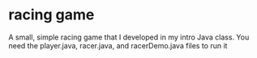 # racing game
A small, simple racing game that I developed in my intro Java class. You need the player.java, racer.java, and racerDemo.java files to run it
